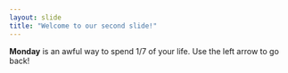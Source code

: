 ```yaml
---
layout: slide
title: "Welcome to our second slide!"
---
```

<strong>Monday</strong> is an awful way to spend 1/7 of your life.
Use the left arrow to go back!
